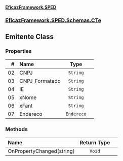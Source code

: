 #### [EficazFramework.SPED](EficazFrameworkSPED.md 'EficazFramework SPED')
### [EficazFramework.SPED.Schemas.CTe](EficazFramework.SPED.Schemas.CTe.md 'EficazFramework.SPED.Schemas.CTe')

## Emitente Class
### Properties

| # | Name | Type | |
| ---: | :--- | :---: | :--- |
| 02 | CNPJ | `String` |  |
| 03 | CNPJ_Formatado | `String` |  |
| 04 | IE | `String` |  |
| 05 | xNome | `String` |  |
| 06 | xFant | `String` |  |
| 07 | Endereco | `Endereco` |  |
### Methods

| Name | Return Type | |
| :--- | :---: | :--- |
| OnPropertyChanged(string) | `Void` |  |
